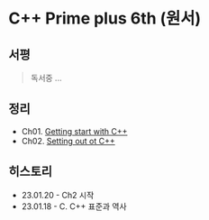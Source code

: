# C++ Prime plus 6th (원서)

## 서평
> 독서중 ...

## 정리
* Ch01. [Getting start with C++](contents/ch01.md)
* Ch02. [Setting out ot C++](contents/ch02.md)

## 히스토리
* 23.01.20 - Ch2 시작
* 23.01.18 - C. C++ 표준과 역사